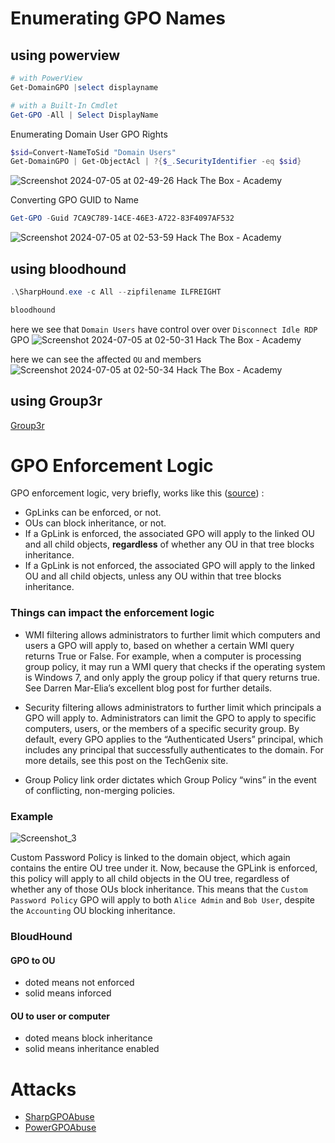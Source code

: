 
# Enumerating GPO Names 

## using powerview
```powershell
# with PowerView
Get-DomainGPO |select displayname

# with a Built-In Cmdlet
Get-GPO -All | Select DisplayName
```

Enumerating Domain User GPO Rights
```powershell
$sid=Convert-NameToSid "Domain Users"
Get-DomainGPO | Get-ObjectAcl | ?{$_.SecurityIdentifier -eq $sid}
```
![Screenshot 2024-07-05 at 02-49-26 Hack The Box - Academy](https://github.com/kiro6/penetration-testing-notes/assets/57776872/f9425efd-d0c9-41a4-ae60-da82415af3a3)

Converting GPO GUID to Name
```powershell
Get-GPO -Guid 7CA9C789-14CE-46E3-A722-83F4097AF532
```
![Screenshot 2024-07-05 at 02-53-59 Hack The Box - Academy](https://github.com/kiro6/penetration-testing-notes/assets/57776872/365e8759-c24b-450c-b6b6-f032de6fd209)



## using bloodhound
```powershell
.\SharpHound.exe -c All --zipfilename ILFREIGHT

bloodhound 
```



here we see that `Domain Users` have control over over `Disconnect Idle RDP` GPO 
![Screenshot 2024-07-05 at 02-50-31 Hack The Box - Academy](https://github.com/kiro6/penetration-testing-notes/assets/57776872/599c7d4b-9101-48fd-882a-2c16b0ed6958)

here we can see the affected `OU` and members
![Screenshot 2024-07-05 at 02-50-34 Hack The Box - Academy](https://github.com/kiro6/penetration-testing-notes/assets/57776872/4a5f7368-cda9-42dc-a10c-8f32a273acde)



## using Group3r
[Group3r](https://github.com/Group3r/Group3r)

# GPO Enforcement Logic

GPO enforcement logic, very briefly, works like this ([source](https://wald0.com/?p=179)) :

- GpLinks can be enforced, or not.
- OUs can block inheritance, or not.
- If a GpLink is enforced, the associated GPO will apply to the linked OU and all child objects, **regardless** of whether any OU in that tree blocks inheritance.
- If a GpLink is not enforced, the associated GPO will apply to the linked OU and all child  objects, unless any OU within that tree blocks inheritance.



### Things can impact the enforcement logic
- WMI filtering allows administrators to further limit which computers and users a GPO will apply to, based on whether a certain WMI query returns True or False. For example, when a computer is processing group policy, it may run a WMI query that checks if the operating system is Windows 7, and only apply the group policy if that query returns true. See Darren Mar-Elia’s excellent blog post for further details.

- Security filtering allows administrators to further limit which principals a GPO will apply to. Administrators can limit the GPO to apply to specific computers, users, or the members of a specific security group. By default, every GPO applies to the “Authenticated Users” principal, which includes any principal that successfully authenticates to the domain. For more details, see this post on the TechGenix site.

- Group Policy link order dictates which Group Policy “wins” in the event of conflicting, non-merging policies.


### Example

![Screenshot_3](https://github.com/user-attachments/assets/bd875749-a724-4737-9b37-a9321d2ee3ea)

Custom Password Policy is linked to the domain object, which again contains the entire OU tree under it. Now, because the GPLink is enforced, this policy will apply to all child objects in the OU tree, regardless of whether any of those OUs block inheritance. This means that the `Custom Password Policy` GPO will apply to both `Alice Admin` and `Bob User`, despite the `Accounting` OU blocking inheritance.

### BloudHound

#### GPO to OU 
- doted means not enforced
- solid means inforced
#### OU to user or computer
- doted means block inheritance
- solid means inheritance enabled


# Attacks
- [SharpGPOAbuse](https://github.com/FSecureLABS/SharpGPOAbuse) 
- [PowerGPOAbuse](https://github.com/rootSySdk/PowerGPOAbuse)

